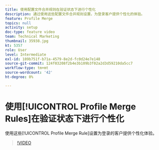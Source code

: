 ```yaml
---
title: 使用配置文件合并规则在验证状态下进行个性化
description: 通过使用这些配置文件合并规则设置，为登录客户提供个性化的体验。
feature: Profile Merge
topics: null
activity: setup
doc-type: feature video
team: Technical Marketing
thumbnail: 35938.jpg
kt: 5357
role: User
level: Intermediate
exl-id: 189b751f-b71a-4579-8e2d-fc0d24e7e148
source-git-commit: 124f03208f2b4e3b109b3f02a2d3d59210da5cc7
workflow-type: tm+mt
source-wordcount: '42'
ht-degree: 0%

---
```


# 使用[!UICONTROL Profile Merge Rules]在验证状态下进行个性化

使用这些[!UICONTROL Profile Merge Rule]设置为登录的客户提供个性化体验。

>[!VIDEO](https://video.tv.adobe.com/v/35938/?quality=12&learn=on)
